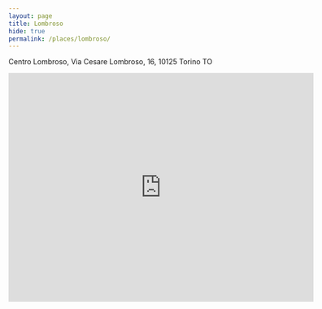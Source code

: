 ```yaml
---
layout: page
title: Lombroso
hide: true
permalink: /places/lombroso/
---
```


Centro Lombroso, Via Cesare Lombroso, 16, 10125 Torino TO

<iframe src="https://www.google.com/maps/embed?pb=!1m18!1m12!1m3!1d2818.4607422843715!2d7.6799810761911615!3d45.056163871070176!2m3!1f0!2f0!3f0!3m2!1i1024!2i768!4f13.1!3m3!1m2!1s0x47886d4346388507%3A0xa60a3fa8c8b81c9a!2sPolo%20Culturale%20Lombroso16!5e0!3m2!1sen!2sit!4v1708463214638!5m2!1sen!2sit" width="600" height="450" style="border:0;" allowfullscreen="" loading="lazy" referrerpolicy="no-referrer-when-downgrade"></iframe>
